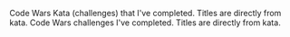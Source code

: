 Code Wars Kata (challenges) that I've completed. Titles are directly from kata.
Code Wars challenges I've completed. Titles are directly from kata.
